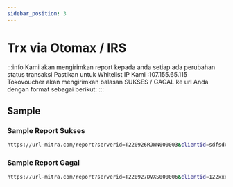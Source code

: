 ```yaml
---
sidebar_position: 3
---
```


# Trx via Otomax / IRS

:::info
Kami akan mengirimkan report kepada anda setiap ada perubahan status transaksi Pastikan untuk Whitelist IP Kami :107.155.65.115 Tokovoucher akan mengirimkan balasan SUKSES / GAGAL ke url Anda dengan format sebagai berikut:
:::



## Sample

### Sample Report Sukses

```bash
https://url-mitra.com/report?serverid=T220926RJWN000003&clientid=sdfsdx2&statuscode=1&kp=ff5&msisdn=4645&sn=BSK%2CAFULP%2C%20RefId%20%3A%2012067803053055289057&msg=R%23sdfsdx2%20ff5.4645%2C%20status%20SUKSES.%20SN%2FRef%3A%20BSK.AFULP.%20RefId%20%3A%2012067803053055289057.%20Sisa%20saldo%2099049000
```


### Sample Report Gagal

```bash
https://url-mitra.com/report?serverid=T220927DVXS000006&clientid=122xxe3322221&statuscode=2&kp=ff5&msisdn=2772860208223211111&sn=error_require_login&msg=R%23122xxe3322221%20ff5.2772860208223211111%2C%20status%20GAGAL.%20error_require_login.%20Sisa%20saldo%2099048675
```
